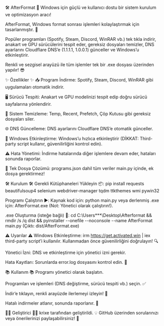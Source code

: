 🛠️ AfterFormat 🚀
Windows için güçlü ve kullanıcı dostu bir sistem kurulum ve optimizasyon aracı!

AfterFormat, Windows format sonrası işlemleri kolaylaştırmak için tasarlanmıştır. 🎉

Popüler programları (Spotify, Steam, Discord, WinRAR vb.) tek tıkla indirir,
anakart ve GPU sürücülerini tespit eder,
gereksiz dosyaları temizler,
DNS ayarlarını Cloudflare DNS’e (1.1.1.1, 1.0.0.1) günceller
ve Windows’u etkinleştirir.

Renkli ve sezgisel arayüzü ile tüm işlemler tek bir .exe dosyası üzerinden yapılır! 😎

✨ Özellikler ✨
📥 Program İndirme: Spotify, Steam, Discord, WinRAR gibi uygulamaları otomatik indirir.

🖥️ Sürücü Tespiti: Anakart ve GPU modelinizi tespit edip doğru sürücü sayfalarına yönlendirir.

🧹 Sistem Temizleme: Temp, Recent, Prefetch, Çöp Kutusu gibi gereksiz dosyaları siler.

🌐 DNS Güncelleme: DNS ayarlarını Cloudflare DNS’e otomatik günceller.

🔑 Windows Etkinleştirme: Windows’u hızlıca etkinleştirir (DİKKAT: Third-party script kullanır, güvenilirliğini kontrol edin).

⚠️ Hata Yönetimi: İndirme hatalarında diğer işlemlere devam eder, hataları sonunda raporlar.

💾 Tek Dosya Çözümü: programs.json dahil tüm veriler main.py içinde, ek dosya gerektirmez!

🛠️ Kurulum 🛠️
Gerekli Kütüphaneleri Yükleyin 📦:
pip install requests beautifulsoup4 selenium webdriver-manager tqdm ttkthemes wmi pywin32

Programı Çalıştırın ▶️:
Kaynak kod için: python main.py
veya derlenmiş .exe için: AfterFormat.exe
(Not: Yönetici olarak çalıştırın!).

.exe Oluşturma (isteğe bağlı) 🔨:
cd C:\Users\***\Desktop\Afterformat && rmdir /s /q dist && pyinstaller --onefile --noconsole --name AfterFormat main.py
(Çıktı: dist/AfterFormat.exe)

⚠️ Uyarılar ⚠️
Windows Etkinleştirme:
irm https://get.activated.win | iex third-party script’i kullanılır.
Kullanmadan önce güvenilirliğini doğrulayın! 🔍

Yönetici İzni:
DNS ve etkinleştirme için yönetici izni gerekir.

Hata Kayıtları:
Sorunlarda error.log dosyasını kontrol edin. 📜

📚 Kullanım 📚
Programı yönetici olarak başlatın.

Programları ve işlemleri (DNS değiştirme, sürücü tespiti vb.) seçin. ✅

İndir’e tıklayın, renkli arayüzde ilerlemeyi izleyin! 🎨

Hatalı indirmeler atlanır, sonunda raporlanır. 🚫

🧑‍💻 Geliştirici 🧑‍💻
krixe tarafından geliştirildi. 💡
GitHub üzerinden sorularınızı veya önerilerinizi paylaşabilirsiniz! 📩
